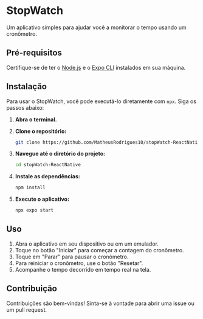 # StopWatch

Um aplicativo simples para ajudar você a monitorar o tempo usando um cronômetro.

## Pré-requisitos

Certifique-se de ter o [Node.js](https://nodejs.org/) e o [Expo CLI](https://docs.expo.dev/get-started/installation/) instalados em sua máquina.

## Instalação

Para usar o StopWatch, você pode executá-lo diretamente com `npx`. Siga os passos abaixo:

1. **Abra o terminal.**

2. **Clone o repositório:**

   ```bash
   git clone https://github.com/MatheusRodrigues10/stopWatch-ReactNative.git
   ```

3. **Navegue até o diretório do projeto:**

   ```bash
   cd stopWatch-ReactNative
   ```

4. **Instale as dependências:**

   ```bash
   npm install
   ```

5. **Execute o aplicativo:**

   ```bash
   npx expo start
   ```

## Uso

1. Abra o aplicativo em seu dispositivo ou em um emulador.
2. Toque no botão "Iniciar" para começar a contagem do cronômetro.
3. Toque em "Parar" para pausar o cronômetro.
4. Para reiniciar o cronômetro, use o botão "Resetar".
5. Acompanhe o tempo decorrido em tempo real na tela.

## Contribuição

Contribuições são bem-vindas! Sinta-se à vontade para abrir uma issue ou um pull request.
